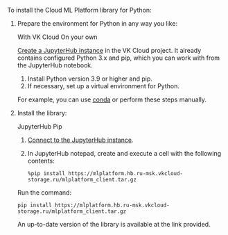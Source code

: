 To install the Cloud ML Platform library for Python:

1. Prepare the environment for Python in any way you like:

   <tabs>
   <tablist>
   <tab>With VK Cloud</tab>
   <tab>On your own</tab>
   </tablist>
   <tabpanel>

   [Create a JupyterHub instance](/en/ml/mlplatform/jupyterhub/service-management/create) in the VK Cloud project. It already contains configured Python 3.x and pip, which you can work with from the JupyterHub notebook.

   </tabpanel>
   <tabpanel>

   1. Install Python version 3.9 or higher and pip.
   1. If necessary, set up a virtual environment for Python. 

   For example, you can use [conda](https://conda.io/projects/conda/en/latest/index.html) or perform these steps manually.

   </tabpanel>
   </tabs>

1. Install the library:

   <tabs>
   <tablist>
   <tab>JupyterHub</tab>
   <tab>Pip</tab>
   </tablist>
   <tabpanel>

   1. [Connect to the JupyterHub instance](/en/ml/mlplatform/jupyterhub/service-management/connect).
   1. In JupyterHub notepad, create and execute a cell with the following contents:

      ```console
      %pip install https://mlplatform.hb.ru-msk.vkcloud-storage.ru/mlplatform_client.tar.gz
      ```

   </tabpanel>
   <tabpanel>

   Run the command:

   ```console
   pip install https://mlplatform.hb.ru-msk.vkcloud-storage.ru/mlplatform_client.tar.gz
   ```

   </tabpanel>
   </tabs>

    An up-to-date version of the library is available at the link provided. 
